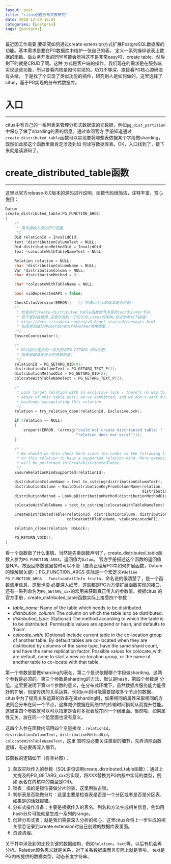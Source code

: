 ```yaml
---
layout: post
title: "citus创建分布式表研究"
date: 2018-12-20 16:24
categories: [postgres]
tags: [postgres]
---
```


最近因工作需要,要研究如何通过create extension方式扩展PostgreSQL数据库的功能。基本需求是要在PG数据库中维护一张自己的表，
定义一系列操纵该表上数据的函数。做业务开发的同学可能会觉得这不是非常easy吗，create table，然后剩下的就是CRUD了啊。这种
方式是客户端的操作，我们现在的需求是在服务端实现这些功能，所以要看内核是如何实现的。功力不够深，直接看PG核心源码没有头绪，
于是找了个实现了类似功能的插件，研究别人是如何做的。这里选择了citus，基于PG实现的分布式数据库。

# 入口
---
citus中有自己的一系列表来管理分布式数据库的元数据，例如`pg_dist_partition`中保存了做了sharding的表的信息。通过查阅官方
手册知道通过`create_distributed_table`函数可以实现要将哪些表依据某个字段做sharding，既然如此那这个函数里面肯定涉及到如
何读写数据库表。OK，入口找到了，接下来就是读源码了。

# create_distributed_table函数
---
这里以官方release-8.0版本的源码进行说明，函数代码很简洁，注释丰富，赏心悦目：
```c
Datum
create_distributed_table(PG_FUNCTION_ARGS)
{
    /*
     * 用来接收入参的四个变量
     */
	Oid relationId = InvalidOid;
	text *distributionColumnText = NULL;
	Oid distributionMethodOid = InvalidOid;
	text *colocateWithTableNameText = NULL;

	Relation relation = NULL;
	char *distributionColumnName = NULL;
	Var *distributionColumn = NULL;
	char distributionMethod = 0;

	char *colocateWithTableName = NULL;

	bool viaDeprecatedAPI = false;

	CheckCitusVersion(ERROR);   // 检查citus的版本是否匹配
    /* 
     * 检查执行create_distributed_table函数的节点是否coordinator节点,
     * 若不是则会报错.这里涉及到一个知识点,citus的架构,可以参考以下链接:
     * http://docs.citusdata.com/en/v8.0/get_started/concepts.html
     * 先简单知道分为coordinator和worker两种类型.
     */
	EnsureCoordinator();

    /*
     * PG内核中定义的一系列形如PG_GETARG_XXX的宏，
     * 用来获取真正传入的参数的值.
     */
	relationId = PG_GETARG_OID(0);
	distributionColumnText = PG_GETARG_TEXT_P(1);
	distributionMethodOid = PG_GETARG_OID(2);
	colocateWithTableNameText = PG_GETARG_TEXT_P(3);

	/*
	 * Lock target relation with an exclusive lock - there's no way to make
	 * sense of this table until we've committed, and we don't want multiple
	 * backends manipulating this relation.
	 */
	relation = try_relation_open(relationId, ExclusiveLock);

	if (relation == NULL)
	{
		ereport(ERROR, (errmsg("could not create distributed table: "
							   "relation does not exist")));
	}

	/*
	 * We should do this check here since the codes in the following lines rely
	 * on this relation to have a supported relation kind. More extensive checks
	 * will be performed in CreateDistributedTable.
	 */
	EnsureRelationKindSupported(relationId);

	distributionColumnName = text_to_cstring(distributionColumnText);
	distributionColumn = BuildDistributionKeyFromColumnName(relation,
															distributionColumnName);
	distributionMethod = LookupDistributionMethod(distributionMethodOid);

	colocateWithTableName = text_to_cstring(colocateWithTableNameText);

	CreateDistributedTable(relationId, distributionColumn, distributionMethod,
						   colocateWithTableName, viaDeprecatedAPI);

	relation_close(relation, NoLock);

	PG_RETURN_VOID();
}
```
看一个函数做了什么事情，当然是先看函数声明了，create_distributed_table函数入参为`PG_FUNCTION_ARGS`，返回值为`Datum`。
官方手册描述这个函数的返回值是N/A，故返回参数这里暂时可以不管（要真正理解PG中如何扩展函数，Datum的理解很关键）；PG_FUNCTION_ARGS
实际是一个宏定义`#define PG_FUNCTION_ARGS	FunctionCallInfo fcinfo`，命名说的很清楚了，是一个函数调用信息，这里也没
必要深入细节，这些都是PG为方便扩展函数实现的接口，还有一系列命名为`PG_GETARG_xxx`的宏用来获取真正传入的参数值。根据citus
的官方手册，create_distributed_table函数实际上接受四个参数：
+ *table_name:* Name of the table which needs to be distributed.
+ *distribution_column:* The column on which the table is to be distributed.
+ *distribution_type:* (Optional) The method according to which the table is to be distributed. Permissible values are 
append or hash, and defaults to ‘hash’.
+ *colocate_with:* (Optional) include current table in the co-location group of another table. By default tables are co-located 
when they are distributed by columns of the same type, have the same shard count, and have the same replication factor. Possible 
values for colocate_with are default, none to start a new co-location group, or the name of another table to co-locate with that 
table.

第一个参数是要做sharding的表名，第二个是说依据哪个字段做sharding，这两个参数是必须的。第三个参数是sharding的方法，默认是hash，第四个参数是
分组。这里要说明下第四个参数的意义，在分布式环境下，虽然数据库服务能力能很好的扩展，但是传统的关系运算，例如join则可能需要提取多个节点的数据，
citus中为了提高关系运算的效率在做sharding时，如果相同的属性采取相同的方法则会分布在同一个节点，这样减少数据在网络中的传输时间损耗从而提升性能。
这里第四个参数就可以可以指定是否将多张表放在同一个组里面。当然啦，如果属性无关，放在同一个组里面也没有意义。

这四个入参在函数内部用四个变量接收：`relationId`，`distributionColumnText`，`distributionMethodOid`，`colocateWithTableNameText`，这里
暂时没必要关注类型的细节，先弄清除函数逻辑，有必要再深入细节。

该函数的逻辑如下（有空补图）：
1. 获取实际传入的参数（SQL语句调用create_distributed_table函数）：通过上文提及的PG_GETARG_xxx宏实现，将XXX替换为PG内核中实际的类型，例如
表名在内核中的类型是OID。
2. 锁表：指的是锁住要做分片的表，这里用独占锁。
3. 判断表是否能做分片：这里主要是检查表是否是一个分区或者是否是分区表，如果是的话就报错。
4. 分布式操作准备：主要是根据传入的表名、列名和方法生成相关信息，例如用hash分片可能就是生成一系列的range。
5. 创建分布式表：就是我们需要深入分析的核心，这里citus会将上一步生成的相关信息记录到create extension时自己创建的数据库表里面。
6. 资源清理。

关于其中涉及到的比较关键的数据结构，例如`Relation`，`text`等，以后有机会再分析。Relation顾名思义就是关系，对于关系数据库而言实际上就是表啦，
text是PG内核提供的数据类型，动态长度字符串。
